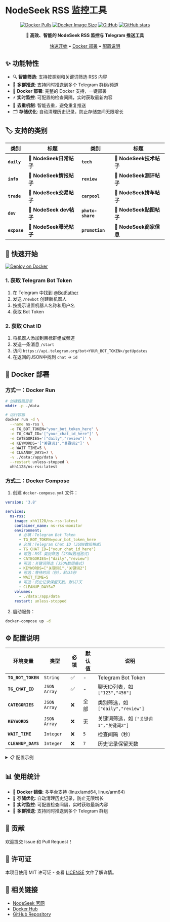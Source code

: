 # NodeSeek RSS 监控工具

<div align="center">

[![Docker Pulls](https://img.shields.io/docker/pulls/xhh1128/ns-rss?style=for-the-badge&logo=docker)](https://hub.docker.com/r/xhh1128/ns-rss)
[![Docker Image Size](https://img.shields.io/docker/image-size/xhh1128/ns-rss/latest?style=for-the-badge&logo=docker)](https://hub.docker.com/r/xhh1128/ns-rss)
[![GitHub](https://img.shields.io/github/license/xhhcn/ns-rss?style=for-the-badge)](LICENSE)
[![GitHub stars](https://img.shields.io/github/stars/xhhcn/ns-rss?style=for-the-badge)](https://github.com/xhhcn/ns-rss/stargazers)

**🚀 高效、智能的 NodeSeek RSS 监控与 Telegram 推送工具**

[快速开始](#-快速开始) • [Docker 部署](#-docker-部署) • [配置说明](#-配置说明)

</div>

## ✨ 功能特性

- 🔍 **智能筛选**: 支持按类别和关键词筛选 RSS 内容
- 📱 **多群推送**: 支持同时推送到多个 Telegram 群组/频道
- 🚀 **Docker 部署**: 完整的 Docker 支持，一键部署
- ⚡ **实时监控**: 可配置的检查间隔，实时获取最新内容
- 🎯 **去重机制**: 智能去重，避免重复推送
- 🗂️ **存储优化**: 自动清理历史记录，防止存储空间无限增长

## 🏷️ 支持的类别

<div align="center">

| 类别 | 标题 | 类别 | 标题 |
|------|------|------|------|
| **`daily`** | 🔔 **NodeSeek日常帖子** | **`tech`** | 🔔 **NodeSeek技术帖子** |
| **`info`** | 🔔 **NodeSeek情报帖子** | **`review`** | 🔔 **NodeSeek测评帖子** |
| **`trade`** | 🔔 **NodeSeek交易帖子** | **`carpool`** | 🔔 **NodeSeek拼车帖子** |
| **`dev`** | 🔔 **NodeSeek dev帖子** | **`photo-share`** | 🔔 **NodeSeek贴图帖子** |
| **`expose`** | 🔔 **NodeSeek曝光帖子** | **`promotion`** | 🔔 **NodeSeek商家信息** |

</div>

## 🚀 快速开始

[![Deploy on Docker](https://img.shields.io/badge/Deploy%20on-Docker-2496ED?style=for-the-badge&logo=docker&logoColor=white)](https://hub.docker.com/r/xhh1128/ns-rss)

### 1. 获取 Telegram Bot Token

1. 在 Telegram 中找到 [@BotFather](https://t.me/BotFather)
2. 发送 `/newbot` 创建新机器人
3. 按提示设置机器人名称和用户名
4. 获取 Bot Token

### 2. 获取 Chat ID

1. 将机器人添加到目标群组或频道
2. 发送一条消息 `/start`
3. 访问 `https://api.telegram.org/bot<YOUR_BOT_TOKEN>/getUpdates`
4. 在返回的JSON中找到 `chat` → `id`

## 🐳 Docker 部署

### 方式一：Docker Run

```bash
# 创建数据目录
mkdir -p ./data

# 运行容器
docker run -d \
  --name ns-rss \
  -e TG_BOT_TOKEN="your_bot_token_here" \
  -e TG_CHAT_ID='["your_chat_id_here"]' \
  -e CATEGORIES='["daily","review"]' \
  -e KEYWORDS='["关键词1","关键词2"]' \
  -e WAIT_TIME=5 \
  -e CLEANUP_DAYS=7 \
  -v ./data:/app/data \
  --restart unless-stopped \
  xhh1128/ns-rss:latest
```

### 方式二：Docker Compose

1. 创建 `docker-compose.yml` 文件：

```yaml
version: '3.8'

services:
  ns-rss:
    image: xhh1128/ns-rss:latest
    container_name: ns-rss-monitor
    environment:
      # 必填：Telegram Bot Token
      - TG_BOT_TOKEN=your_bot_token_here
      # 必填：Telegram Chat ID (JSON数组格式)
      - TG_CHAT_ID=["your_chat_id_here"]
      # 可选：RSS 类别筛选 (JSON数组格式)
      - CATEGORIES=["daily","review"]
      # 可选：关键词筛选 (JSON数组格式)
      - KEYWORDS=["关键词1","关键词2"]
      # 可选：等待时间（秒），默认5秒
      - WAIT_TIME=5
      # 可选：历史记录保留天数，默认7天
      - CLEANUP_DAYS=7
    volumes:
      - ./data:/app/data
    restart: unless-stopped
```

2. 启动服务：

```bash
docker-compose up -d
```

## ⚙️ 配置说明

<div align="center">

| 环境变量 | 类型 | 必填 | 默认值 | 说明 |
|----------|------|------|--------|------|
| **`TG_BOT_TOKEN`** | `String` | ✅ | - | Telegram Bot Token |
| **`TG_CHAT_ID`** | `JSON Array` | ✅ | - | 聊天ID列表，如 `["123","456"]` |
| **`CATEGORIES`** | `JSON Array` | ❌ | 全部 | 类别筛选，如 `["daily","review"]` |
| **`KEYWORDS`** | `JSON Array` | ❌ | 无 | 关键词筛选，如 `["关键词1","关键词2"]` |
| **`WAIT_TIME`** | `Integer` | ❌ | `5` | 检查间隔（秒） |
| **`CLEANUP_DAYS`** | `Integer` | ❌ | `7` | 历史记录保留天数 |

</div>

<details>
<summary>📋 配置示例</summary>

### 基础配置
```bash
TG_BOT_TOKEN="1234567890:ABCdefGHIjklMNOpqrsTUVwxyz"
TG_CHAT_ID=["123456789"]
```

### 完整配置
```bash
TG_BOT_TOKEN="1234567890:ABCdefGHIjklMNOpqrsTUVwxyz"
TG_CHAT_ID=["123456789", "987654321"]
CATEGORIES=["daily","tech","review"]
KEYWORDS=["VPS","服务器","测评"]
WAIT_TIME=10
CLEANUP_DAYS=14
```

### 监控特定内容
```bash
# 只监控日常和测评帖子
CATEGORIES=["daily","review"]

# 只推送包含特定关键词的内容
KEYWORDS=["只测不评","性能测试"]

# 组合使用：监控测评帖子中包含"VPS"的内容
CATEGORIES=["review"]
KEYWORDS=["VPS"]
```

</details>

## 📊 使用统计

- 🐳 **Docker 镜像**: 多平台支持 (linux/amd64, linux/arm64)
- 💾 **存储优化**: 自动清理历史记录，防止无限增长
- 🔄 **实时监控**: 可配置检查间隔，实时获取最新内容
- 📱 **多群推送**: 支持同时推送到多个 Telegram 群组

## 🤝 贡献

欢迎提交 Issue 和 Pull Request！

## 📄 许可证

本项目使用 MIT 许可证 - 查看 [LICENSE](LICENSE) 文件了解详情。

## 🔗 相关链接

- [NodeSeek 官网](https://nodeseek.com)
- [Docker Hub](https://hub.docker.com/r/xhh1128/ns-rss)
- [GitHub Repository](https://github.com/xhhcn/ns-rss) 